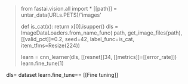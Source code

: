 >from fastai.vision.all import *
>[[path]] = untar_data(URLs.PETS)/'images'
>
>def is_cat(x): return x[0].isupper()
>dls = ImageDataLoaders.from_name_func(
>path, get_image_files(path), [[valid_pct]]=0.2, seed=42,
>label_func=is_cat, item_tfms=Resize(224))
>
>learn = cnn_learner(dls, [[resnet]]34, [[metrics]]=[[error_rate]])
>learn.fine_tune(1)

dls= dataset
learn.fine_tune== [[Fine tuning]]